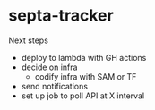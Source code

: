 # septa-tracker

Next steps
  * deploy to lambda with GH actions
  * decide on infra
    * codify infra with SAM or TF
  * send notifications
  * set up job to poll API at X interval
